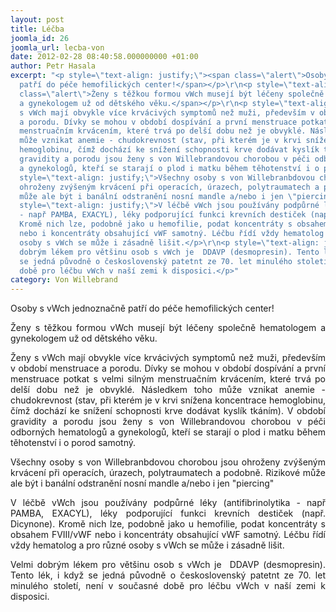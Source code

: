 ```yaml
---
layout: post
title: Léčba
joomla_id: 26
joomla_url: lecba-von
date: 2012-02-28 08:40:58.000000000 +01:00
author: Petr Hasala
excerpt: "<p style=\"text-align: justify;\"><span class=\"alert\">Osoby s vWch jednoznačně
  patří do péče hemofilických center!</span></p>\r\n<p style=\"text-align: justify;\"><span
  class=\"alert\">Ženy s těžkou formou vWch musejí být léčeny společně hematologem
  a gynekologem už od dětského věku.</span></p>\r\n<p style=\"text-align: justify;\">Ženy
  s vWch mají obvykle více krvácivých symptomů než muži, především v období menstruace
  a porodu. Dívky se mohou v období dospívání a první menstruace potkat s velmi silným
  menstruačním krvácením, které trvá po delší dobu než je obvyklé. Následkem toho
  může vznikat anemie - chudokrevnost (stav, při kterém je v krvi snížena koncentrace
  hemoglobinu, čímž dochází ke snížení schopnosti krve dodávat kyslík tkáním). V období
  gravidity a porodu jsou ženy s von Willebrandovou chorobou v péči odborných hematologů
  a gynekologů, kteří se starají o plod i matku během těhotenství i o porod samotný.</p>\r\n<p
  style=\"text-align: justify;\">Všechny osoby s von Willebranbdovou chorobou jsou
  ohroženy zvýšeným krvácení při operacích, úrazech, polytraumatech a podobně. Rizikové
  může ale být i banální odstranění nosní mandle a/nebo i jen \"piercing\"</p>\r\n<p
  style=\"text-align: justify;\">V léčbě vWch jsou používány podpůrné léky (antifibrinolytika
  - např PAMBA, EXACYL), léky podporující funkci krevních destiček (např. Dicynone).
  Kromě nich lze, podobně jako u hemofilie, podat koncentráty s obsahem FVIII/vWF
  nebo i koncentráty obsahující vWF samotný. Léčbu řídí vždy hematolog a pro různé
  osoby s vWch se může i zásadně lišit.</p>\r\n<p style=\"text-align: justify;\">Velmi
  dobrým lékem pro většinu osob s vWch je  DDAVP (desmopresin). Tento lék, i když
  se jedná původně o československý patetnt ze 70. let minulého století, není v současné
  době pro léčbu vWch v naší zemi k disposici.</p>"
category: Von Willebrand
---
```

<p style="text-align: justify;"><span class="alert">Osoby s vWch jednoznačně patří do péče hemofilických center!</span></p>
<p style="text-align: justify;"><span class="alert">Ženy s těžkou formou vWch musejí být léčeny společně hematologem a gynekologem už od dětského věku.</span></p>
<p style="text-align: justify;">Ženy s vWch mají obvykle více krvácivých symptomů než muži, především v období menstruace a porodu. Dívky se mohou v období dospívání a první menstruace potkat s velmi silným menstruačním krvácením, které trvá po delší dobu než je obvyklé. Následkem toho může vznikat anemie - chudokrevnost (stav, při kterém je v krvi snížena koncentrace hemoglobinu, čímž dochází ke snížení schopnosti krve dodávat kyslík tkáním). V období gravidity a porodu jsou ženy s von Willebrandovou chorobou v péči odborných hematologů a gynekologů, kteří se starají o plod i matku během těhotenství i o porod samotný.</p>
<p style="text-align: justify;">Všechny osoby s von Willebranbdovou chorobou jsou ohroženy zvýšeným krvácení při operacích, úrazech, polytraumatech a podobně. Rizikové může ale být i banální odstranění nosní mandle a/nebo i jen "piercing"</p>
<p style="text-align: justify;">V léčbě vWch jsou používány podpůrné léky (antifibrinolytika - např PAMBA, EXACYL), léky podporující funkci krevních destiček (např. Dicynone). Kromě nich lze, podobně jako u hemofilie, podat koncentráty s obsahem FVIII/vWF nebo i koncentráty obsahující vWF samotný. Léčbu řídí vždy hematolog a pro různé osoby s vWch se může i zásadně lišit.</p>
<p style="text-align: justify;">Velmi dobrým lékem pro většinu osob s vWch je  DDAVP (desmopresin). Tento lék, i když se jedná původně o československý patetnt ze 70. let minulého století, není v současné době pro léčbu vWch v naší zemi k disposici.</p>
